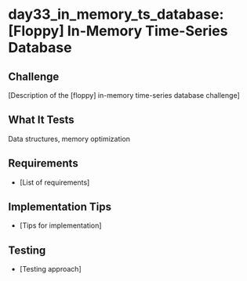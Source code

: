 # day33_in_memory_ts_database: [Floppy] In-Memory Time-Series Database

## Challenge
[Description of the [floppy] in-memory time-series database challenge]

## What It Tests
Data structures, memory optimization

## Requirements
- [List of requirements]

## Implementation Tips
- [Tips for implementation]

## Testing
- [Testing approach]
